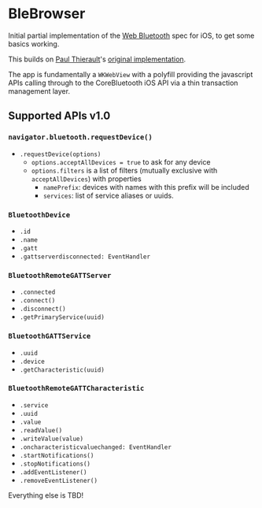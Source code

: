 # BleBrowser

Initial partial implementation of the [Web Bluetooth](https://webbluetoothcg.github.io/web-bluetooth/) 
spec for iOS, to get some basics working. 

This builds on [Paul Thierault](https://github.com/pauljt)'s [original implementation](https://github.com/pauljt/BleBrowser).

The app is fundamentally a `WKWebView` with a polyfill providing the javascript APIs calling 
through to the CoreBluetooth iOS API via a thin transaction management layer.

## Supported APIs v1.0

### `navigator.bluetooth.requestDevice()`

- `.requestDevice(options)`
  - `options.acceptAllDevices = true` to ask for any device
  - `options.filters` is a list of filters (mutually exclusive with `acceptAllDevices`) with properties
    - `namePrefix`: devices with names with this prefix will be included
    - `services`: list of service aliases or uuids.

### `BluetoothDevice`

- `.id`
- `.name`
- `.gatt`
- `.gattserverdisconnected: EventHandler`

### `BluetoothRemoteGATTServer`

- `.connected`
- `.connect()`
- `.disconnect()`
- `.getPrimaryService(uuid)`

### `BluetoothGATTService`

- `.uuid`
- `.device`
- `.getCharacteristic(uuid)`

### `BluetoothRemoteGATTCharacteristic`

- `.service`
- `.uuid`
- `.value`
- `.readValue()`
- `.writeValue(value)`
- `.oncharacteristicvaluechanged: EventHandler`
- `.startNotifications()`
- `.stopNotifications()`
- `.addEventListener()`
- `.removeEventListener()`


Everything else is TBD!
